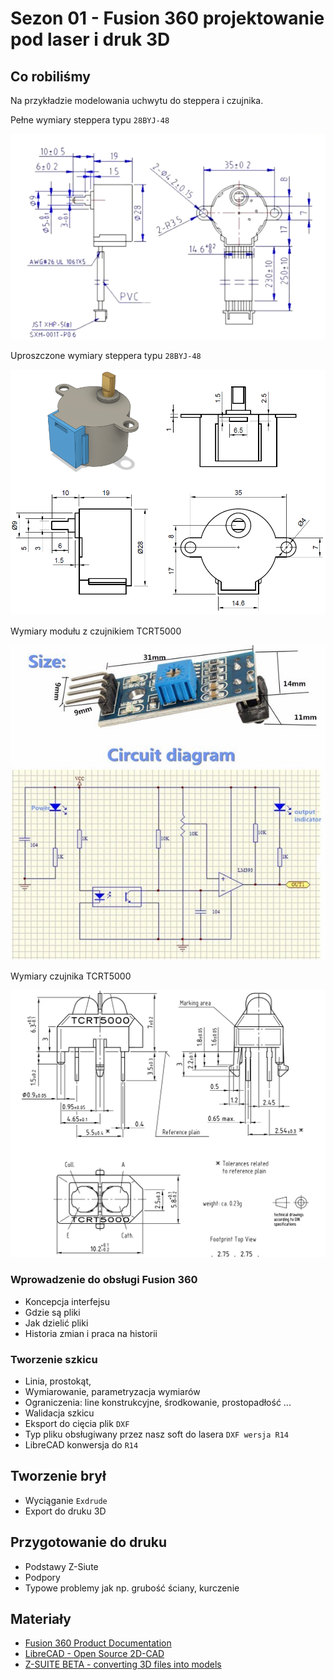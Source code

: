 # Sezon 01 - Fusion 360 projektowanie pod laser i druk 3D

## Co robiliśmy

Na przykładzie modelowania uchwytu do steppera i czujnika.

Pełne wymiary steppera typu `28BYJ-48`

![](28BYJ-48-dimensions.png) 

Uproszczone wymiary steppera typu `28BYJ-48`

![](stepper_simple.png)

Wymiary modułu z czujnikiem TCRT5000

![](tcrt5000_module_dim.jpeg)

Wymiary czujnika TCRT5000

![](TCRT5000_dim.png)

### Wprowadzenie do obsługi Fusion 360
- Koncepcja interfejsu
- Gdzie są pliki
- Jak dzielić pliki
- Historia zmian i praca na historii

### Tworzenie szkicu 
- Linia, prostokąt,
- Wymiarowanie, parametryzacja wymiarów
- Ograniczenia: line konstrukcyjne, środkowanie, prostopadłość ...  
- Walidacja szkicu
- Eksport do cięcia plik `DXF`
- Typ pliku obsługiwany przez nasz soft do lasera `DXF wersja R14`
- LibreCAD konwersja do `R14`

## Tworzenie brył
- Wyciąganie `Exdrude`
- Export do druku 3D

## Przygotowanie do druku
- Podstawy Z-Siute
- Podpory
- Typowe problemy jak np. grubość ściany, kurczenie 

## Materiały
- [Fusion 360 Product Documentation](https://help.autodesk.com/view/fusion360/ENU)
- [LibreCAD - Open Source 2D-CAD](https://librecad.org)
- [Z-SUITE BETA - converting 3D files into models](https://support.zortrax.com/downloads/)

